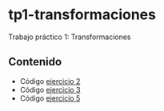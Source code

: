 # tp1-transformaciones
Trabajo práctico 1: Transformaciones

## Contenido
- Código [ejercicio 2](ej2/README.md)
- Código [ejercicio 3](ej3/README.md)
- Código [ejercicio 5](ej5/README.md)